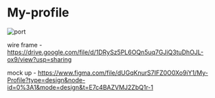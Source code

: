 # My-profile
![port](https://github.com/Akalanka338/My-profile/assets/124339931/92f9f274-7618-4021-91d0-6136b736eba6)



wire frame - https://drive.google.com/file/d/1DRySz5PL6OQn5uq7GJiQ3tuDhOJL-ox9/view?usp=sharing

mock up - https://www.figma.com/file/dUGqKnurS7IFZ0O0Xo9iY1/My-Profile?type=design&node-id=0%3A1&mode=design&t=E7c4BAZVMJ2ZbQ1r-1

